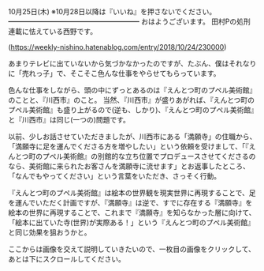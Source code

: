 10月25日(木) ※10月28日以降は『いいね』を押さないでください。
━━━━━━━━━━━━━━━━━━━
おはようございます。
田村Pの処刑連載に怯えている西野です。

(https://weekly-nishino.hatenablog.com/entry/2018/10/24/230000)

あまりテレビに出ていないから気づかなかったのですが、たぶん、僕はそれなりに「売れっ子」で、そこそこ色んな仕事をやらせてもらっています。

色んな仕事をしながら、頭の中にずっとあるのは『えんとつ町のプペル美術館』のことと、『川西市』のこと。
当然、『川西市』が盛りあがれば、『えんとつ町のプペル美術館』も盛り上がるので(逆も、しかり)、『えんとつ町のプペル美術館』と『川西市』は同じ(一つの)問題です。

以前、少しお話させていただきましたが、川西市にある「満願寺」の住職から、「満願寺に足を運んでくださる方を増やしたい」という依頼を受けまして、「『えんとつ町のプペル美術館』の別館的な立ち位置でプロデュースさせてくださるのなら、美術館に来られたお客さんを満願寺に流せます」とお返事したところ、「なんでもやってください」という言葉をいただき、さっそく行動。

『えんとつ町のプペル美術館』は絵本の世界観を現実世界に再現することで、足を運んでいただく計画ですが、『満願寺』は逆で、すでに存在する『満願寺』を絵本の世界に再現することで、これまで『満願寺』を知らなかった層に向けて、「絵本に出ていた寺(世界)が実際ある！」という『えんとつ町のプペル美術館』と同じ効果を狙おうかと。

ここからは画像を交えて説明していきたいので、一枚目の画像をクリックして、あとは下にスクロールしてください。
